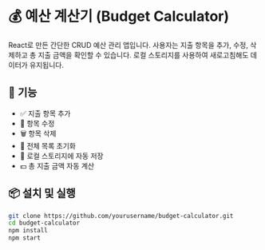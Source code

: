 # 💰 예산 계산기 (Budget Calculator)

React로 만든 간단한 CRUD 예산 관리 앱입니다. 사용자는 지출 항목을 추가, 수정, 삭제하고 총 지출 금액을 확인할 수 있습니다. 로컬 스토리지를 사용하여 새로고침해도 데이터가 유지됩니다.

## 🚀 기능
- ✅ 지출 항목 추가
- 📝 항목 수정
- 🗑️ 항목 삭제
- 🧹 전체 목록 초기화
- 💾 로컬 스토리지에 자동 저장
- 💵 총 지출 금액 자동 계산

## 📦 설치 및 실행

```bash
git clone https://github.com/yourusername/budget-calculator.git
cd budget-calculator
npm install
npm start
```